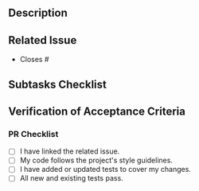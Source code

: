 ## Description

<!--
A brief, one or two-sentence summary of the purpose of this PR.
What is the goal? Why is this change being made?

Example:

This PR introduces a new "like" feature for videos, allowing authenticated users to like and unlike a video.
-->

## Related Issue

<!-- Link the type `Task` issue that this PR resolves. -->

- Closes #

## Subtasks Checklist

<!--
Copy the `Subtasks` list from the issue and update it here to match the work done (you can add, remove, or rephrase items).
Check off items completed in this pull request.
For each unchecked or modified item, add a brief, indented explanation below it.

Example:

- [x] Create the POST /api/v1/video/{id}/toggle-like route and its controller function.
  - Modified the route from /like to /toggle-like to better reflect its function after implementation changes.
- [x] Implement the LikeService logic to handle a toggle for like/unlike operations.
  - This was updated from the original plan. A single endpoint that handles both liking and unliking is more efficient than separate endpoints.
- [x] Add database migration for the new `video_likes` table.
  - This step was added as it was discovered during implementation that a new join table was required to track likes per user.
- [x] Apply JWT authentication middleware to the new like route to ensure it's protected.
- [x] Write unit tests for LikeService covering all scenarios.
- [ ] Document the new endpoint in the OpenAPI/Swagger spec.
  - This will be handled in a separate PR (#135) dedicated to updating all API documentation for the v1.2 release.
-->

## Verification of Acceptance Criteria

<!--
For each acceptance criterion from the related issue, describe how that criterion has been met and how the reviewer can verify it.

Example:

- [x] A `POST` route is created at `/api/v1/video/{id}/like`.
  - Check the routes/api.js file for the new route definition.
- [x] The route is protected and requires a valid JWT.
  - Send a POST request to http://localhost:3000/api/v1/video/1/like.
  - Do not include an Authorization header.
  - Assert that the response is a `401 Unauthorized`.
-->

### PR Checklist

- [ ] I have linked the related issue.
- [ ] My code follows the project's style guidelines.
- [ ] I have added or updated tests to cover my changes.
- [ ] All new and existing tests pass.